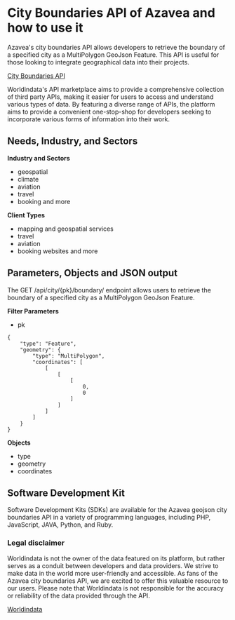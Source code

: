 # City Boundaries API of Azavea and how to use it #
Azavea's city boundaries API allows developers to retrieve the boundary of a specified city as a MultiPolygon GeoJson Feature. This API is useful for those looking to integrate geographical data into their projects.


[City Boundaries API](https://www.worldindata.com/api/Azavea-city-boundaries-api)

Worldindata's API marketplace aims to provide a comprehensive collection of third party APIs, making it easier for users to access and understand various types of data. By featuring a diverse range of APIs, the platform aims to provide a convenient one-stop-shop for developers seeking to incorporate various forms of information into their work.


## Needs, Industry, and Sectors ##

**Industry and Sectors**
- geospatial
- climate
- aviation
- travel
- booking and more

**Client Types**
- mapping and geospatial services
- travel
- aviation
- booking websites and more




## Parameters, Objects and JSON output ##
The GET /api/city/{pk}/boundary/ endpoint allows users to retrieve the boundary of a specified city as a MultiPolygon GeoJson Feature.

**Filter Parameters**
- pk


```
{
    "type": "Feature",
    "geometry": {
        "type": "MultiPolygon",
        "coordinates": [
            [
                [
                    [
                        0,
                        0
                    ]
                ]
            ]
        ]
    }
}

```
**Objects**
- type
- geometry
- coordinates

## Software Development Kit ##
Software Development Kits (SDKs) are available for the Azavea geojson city boundaries API in a variety of programming languages, including PHP, JavaScript, JAVA, Python, and Ruby.

### Legal disclaimer ###
Worldindata is not the owner of the data featured on its platform, but rather serves as a conduit between developers and data providers. We strive to make data in the world more user-friendly and accessible. As fans of the Azavea city boundaries API, we are excited to offer this valuable resource to our users. Please note that Worldindata is not responsible for the accuracy or reliability of the data provided through the API.


[Worldindata](https://www.worldindata.com)
